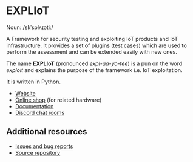 # EXPLIoT

Noun: /ɛkˈsplʌɪəti:/

A Framework for security testing and exploiting IoT products and IoT
infrastructure. It provides a set of plugins (test cases) which are used to
perform the assessment and can be extended easily with new ones.

The name **EXPLIoT** (pronounced *expl-aa-yo-tee*) is a pun on the word
*exploit* and explains the purpose of the framework i.e. IoT exploitation.

It is written in Python.

- [Website](https://expliot.io)
- [Online shop](https://expliot.io/collections/frontpage) (for related hardware)
- [Documentation](https://expliot.readthedocs.io/)
- [Discord chat rooms](https://discord.gg/AafG232)

## Additional resources

- [Issues and bug reports](https://gitlab.com/expliot_framework/expliot/issues/new?issue%5Bassignee_id%5D=&issue%5Bmilestone_id%5D=)
- [Source repository](https://gitlab.com/expliot_framework/expliot)
